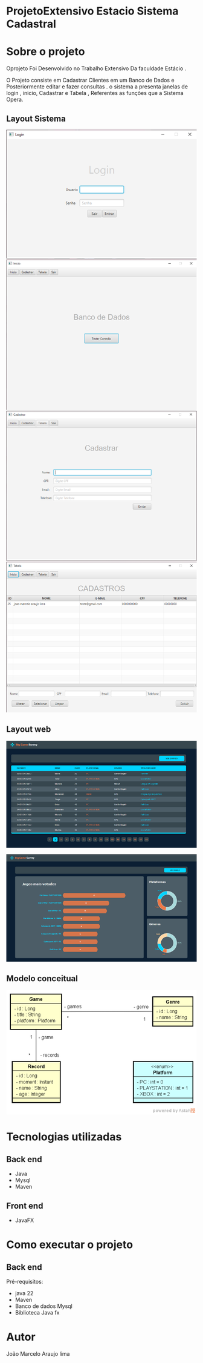#  ProjetoExtensivo Estacio Sistema Cadastral


# Sobre o projeto



Oprojeto Foi Desenvolvido  no Trabalho Extensivo Da faculdade Estácio .

O Projeto consiste em Cadastrar Clientes em um Banco de Dados e Posteriormente editar e fazer consultas . o sistema a presenta janelas de login , inicio, Cadastrar e Tabela , Referentes as  funções que a Sistema Opera.

## Layout Sistema
![Login](https://github.com/JMarceloAL/ProjetoCliente/blob/master/assets/viewLogin.png) ![Inicio](https://github.com/JMarceloAL/ProjetoCliente/blob/master/assets/viewInicio.png) ![Cadastrar](https://github.com/JMarceloAL/ProjetoCliente/blob/master/assets/viewCadastrar.png) ![Tabela](https://github.com/JMarceloAL/ProjetoCliente/blob/master/assets/viewTabela.png)

## Layout web
![Web 1](https://github.com/acenelio/assets/raw/main/sds1/web1.png)

![Web 2](https://github.com/acenelio/assets/raw/main/sds1/web2.png)

## Modelo conceitual
![Modelo Conceitual](https://github.com/acenelio/assets/raw/main/sds1/modelo-conceitual.png)

# Tecnologias utilizadas
## Back end
- Java
- Mysql
- Maven
## Front end
- JavaFX
# Como executar o projeto

## Back end
Pré-requisitos: 
- java 22
- Maven
- Banco de dados Mysql
- Biblioteca Java fx


# Autor

João Marcelo Araujo lima

